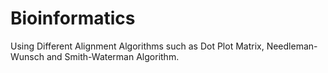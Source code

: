 # Bioinformatics
Using Different Alignment Algorithms such as Dot Plot Matrix, Needleman-Wunsch and Smith-Waterman Algorithm.
